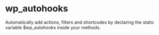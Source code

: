 # wp_autohooks
Automatically add actions, filters and shortcodes by declaring the static variable $wp_autohooks inside your methods.
